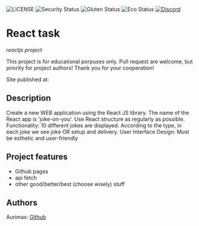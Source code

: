 ![LICENSE](https://img.shields.io/badge/license-MIT-blue.svg?style=flat-square)
![Security Status](https://img.shields.io/security-headers?label=Security&url=https%3A%2F%2Fgithub.com&style=flat-square)
![Gluten Status](https://img.shields.io/badge/Gluten-Free-green.svg)
![Eco Status](https://img.shields.io/badge/ECO-Friendly-green.svg)
[![Discord](https://discord.com/api/guilds/571393319201144843/widget.png)](https://discord.gg/dRwW4rw)

# React task

_reactjs project_

This project is for educational porpuses only. Pull request are welcome, but priority for project authors! Thank you for your cooperation!

Site published at: 

## Description

Create a new WEB application using the React JS library.
The name of the React app is 'joke-on-you'.
Use React structure as regularly as possible. 
Functionality: 10 different jokes are displayed. According to the type, in each joke we see joke OR setup and delivery. User Interface Design: Must be esthetic and user-friendly

## Project features

-   Github pages
-   api fetch
-   other good/better/best (choose wisely) stuff

## Authors

Aurimas: [Github](https://github.com/AurimasCerniauskas)
